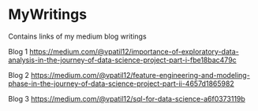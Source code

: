 # MyWritings
Contains links of my medium blog writings 

Blog 1 https://medium.com/@vpatil12/importance-of-exploratory-data-analysis-in-the-journey-of-data-science-project-part-i-fbe18bac479c

Blog 2 https://medium.com/@vpatil12/feature-engineering-and-modeling-phase-in-the-journey-of-data-science-project-part-ii-4657d1865982

Blog 3 https://medium.com/@vpatil12/sql-for-data-science-a6f0373119b


